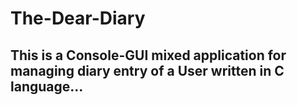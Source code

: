 # The-Dear-Diary

## This is a Console-GUI mixed application for managing diary entry of a User written in C language...